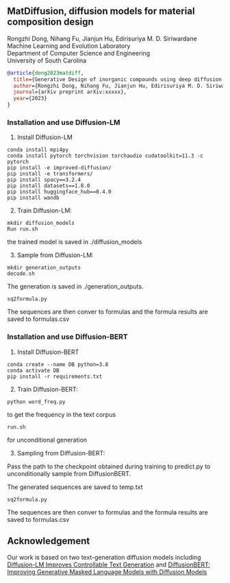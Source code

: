 ## MatDiffusion, diffusion models for material composition design

Rongzhi Dong, Nihang Fu, Jianjun Hu, Edirisuriya M. D. Siriwardane  
Machine Learning and Evolution Laboratory  
Department of Computer Science and Engineering  
University of South Carolina

```bibtex
@article{dong2023matdiff,
  title={Generative Design of inorganic compounds using deep diffusion language models},
  author={Rongzhi Dong, Nihang Fu, Jianjun Hu, Edirisuriya M. D. Siriwardane},
  journal={arXiv preprint arXiv:xxxxx},
  year={2023}
}

```


### Installation and use Diffusion-LM

1) Install Diffusion-LM

~~~Conda Setup:
conda install mpi4py
conda install pytorch torchvision torchaudio cudatoolkit=11.3 -c pytorch
pip install -e improved-diffusion/ 
pip install -e transformers/
pip install spacy==3.2.4
pip install datasets==1.8.0 
pip install huggingface_hub==0.4.0 
pip install wandb 
~~~

2) Train Diffusion-LM:


```cd improved-diffusion 
mkdir diffusion_models
Run run.sh
```

the trained model is saved in ./diffusion_models

3) Sample from Diffusion-LM:

```
mkdir generation_outputs
decode.sh
```

The generation is saved in ./generation_outputs.

```
sq2formula.py
```

The sequences are then conver to formulas and the formula results are saved to formulas.csv

### Installation and use Diffusion-BERT
1) Install Diffusion-BERT

```Conda Setup:
conda create --name DB python=3.8
conda activate DB
pip install -r requirements.txt
```

2) Train Diffusion-BERT:

```
python word_freq.py 
```

to get the frequency in the text corpus

```
run.sh
```
for unconditional generation

3) Sampling from Diffusion-BERT:

Pass the path to the checkpoint obtained during training to predict.py to unconditionally sample from DiffusionBERT.

The generated sequences are saved to temp.txt

```
sq2formula.py
```
The sequences are then conver to formulas and the formula results are saved to formulas.csv

## Acknowledgement 
Our work is based on two text-generation diffusion models including 
[Diffusion-LM Improves Controllable Text Generation](https://arxiv.org/pdf/2205.14217.pdf) and [DiffusionBERT: Improving Generative Masked Language Models with Diffusion Models](https://arxiv.org/pdf/2211.15029.pdf) 



